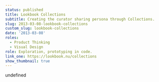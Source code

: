 ```yaml
---
status: published
title: Lookbook Collections
subtitle: Creating the curator sharing persona through Collections.
slug: 2013-03-08-lookbook-collections
custom_slug: lookbook-collections
date: '2013-03-08'
roles:
  - Product Thinking
  - Visual Design
role: Exploration, prototyping in code.
link_one: https://lookbook.nu/collections
show_thumbnail: true
---
```

undefined
